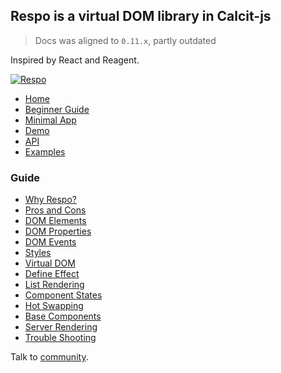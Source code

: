 ## Respo is a virtual DOM library in Calcit-js

> Docs was aligned to `0.11.x`, partly outdated

Inspired by React and Reagent.

[![Respo](https://img.shields.io/clojars/v/respo/respo.svg)](https://clojars.org/respo/respo)

- [Home](http://respo.site)
- [Beginner Guide](https://github.com/Respo/respo/wiki/Beginner-Guide)
- [Minimal App](https://github.com/Respo/minimal-respo)
- [Demo](http://repo.respo.site/respo/)
- [API](API)
- [Examples](https://github.com/Respo/respo-examples)

### Guide

- [Why Respo?](why-respo)
- [Pros and Cons](pros-and-cons)
- [DOM Elements](dom-elements)
- [DOM Properties](dom-properties)
- [DOM Events](dom-events)
- [Styles](styles)
- [Virtual DOM](virtual-dom)
- [Define Effect](defeffect)
- [List Rendering](render-list)
- [Component States](component-states)
- [Hot Swapping](hot-swapping)
- [Base Components](base-components)
- [Server Rendering](server-rendering)
- [Trouble Shooting](trouble-shooting)

Talk to [community](Community).

